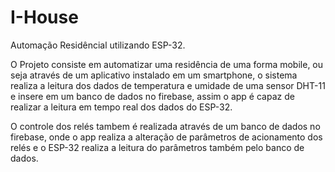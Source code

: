 # I-House
Automação Residêncial utilizando ESP-32.

O Projeto consiste em automatizar uma residência de uma forma mobile, ou seja através de um aplicativo instalado em um smartphone, o sistema realiza a leitura dos dados de temperatura e umidade de uma sensor DHT-11 e insere em um banco de dados no firebase, assim o app é capaz de realizar a leitura em tempo real dos dados do ESP-32.

O controle dos relés tambem é realizada através de um banco de dados no firebase, onde o app realiza a alteração de parâmetros de acionamento dos relés e o ESP-32 realiza a leitura do parâmetros também pelo banco de dados.
